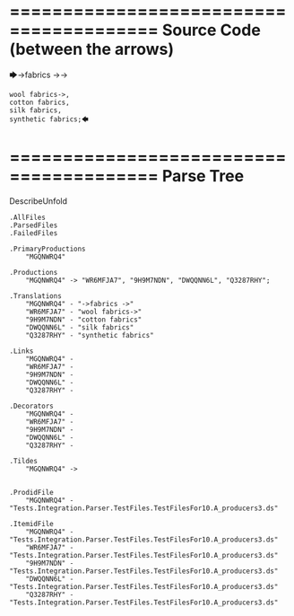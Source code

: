 ========================================
Source Code (between the arrows)
========================================

🡆->fabrics ->->

	wool fabrics->,
	cotton fabrics,
	silk fabrics,
	synthetic fabrics;🡄

========================================
Parse Tree
========================================
DescribeUnfold

    .AllFiles
    .ParsedFiles
    .FailedFiles

    .PrimaryProductions
        "MGQNWRQ4" 

    .Productions
        "MGQNWRQ4" -> "WR6MFJA7", "9H9M7NDN", "DWQQNN6L", "Q3287RHY";

    .Translations
        "MGQNWRQ4" - "->fabrics ->"
        "WR6MFJA7" - "wool fabrics->"
        "9H9M7NDN" - "cotton fabrics"
        "DWQQNN6L" - "silk fabrics"
        "Q3287RHY" - "synthetic fabrics"

    .Links
        "MGQNWRQ4" - 
        "WR6MFJA7" - 
        "9H9M7NDN" - 
        "DWQQNN6L" - 
        "Q3287RHY" - 

    .Decorators
        "MGQNWRQ4" - 
        "WR6MFJA7" - 
        "9H9M7NDN" - 
        "DWQQNN6L" - 
        "Q3287RHY" - 

    .Tildes
        "MGQNWRQ4" -> 


    .ProdidFile
        "MGQNWRQ4" - "Tests.Integration.Parser.TestFiles.TestFilesFor10.A_producers3.ds"

    .ItemidFile
        "MGQNWRQ4" - "Tests.Integration.Parser.TestFiles.TestFilesFor10.A_producers3.ds"
        "WR6MFJA7" - "Tests.Integration.Parser.TestFiles.TestFilesFor10.A_producers3.ds"
        "9H9M7NDN" - "Tests.Integration.Parser.TestFiles.TestFilesFor10.A_producers3.ds"
        "DWQQNN6L" - "Tests.Integration.Parser.TestFiles.TestFilesFor10.A_producers3.ds"
        "Q3287RHY" - "Tests.Integration.Parser.TestFiles.TestFilesFor10.A_producers3.ds"

